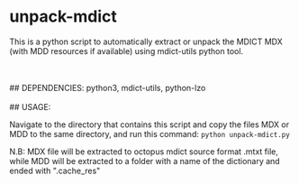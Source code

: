 # unpack-mdict


This is a python script to automatically extract or unpack the MDICT MDX (with MDD resources if available) using mdict-utils python tool.

<br />
<br />
## DEPENDENCIES:
python3, mdict-utils, python-lzo

<br />
<br />
## USAGE:

Navigate to the directory that contains this script and copy the files MDX or MDD to the same directory, and run this command:  `python unpack-mdict.py`

N.B: MDX file will be extracted to octopus mdict source format .mtxt file, while MDD will be extracted to a folder with a name of the dictionary and ended with ".cache_res"
